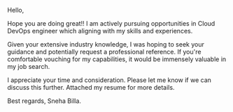 Hello,

Hope you are doing great!! I am actively pursuing opportunities in Cloud DevOps engineer which aligning with my skills and experiences.

Given your extensive industry knowledge, I was hoping to seek your guidance and potentially request a professional reference. If you're comfortable vouching for my capabilities, it would be immensely valuable in my job search.

I appreciate your time and consideration. Please let me know if we can discuss this further. Attached my resume for more details.

Best regards, Sneha Billa.

